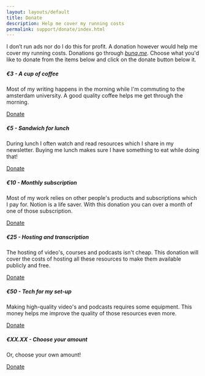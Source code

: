 ```yaml
---
layout: layouts/default
title: Donate
description: Help me cover my running costs
permalink: support/donate/index.html
---
```


I don’t run ads nor do I do this for profit. A donation however would help me cover my running costs. Donations go through *[bunq.me](https://www.bunq.com/features/bunqme)*. Choose what you'd like to donate from the items below and click on the donate button below it.

##### €3 - A cup of coffee

Most of my writing happens in the morning while I'm commuting to the amsterdam university. A good quality coffee helps me get through the morning.

[Donate](https://bunq.me/dandevri/3)

##### €5 - Sandwich for lunch

During lunch I often watch and read resources which I share in my newsletter. Buying me lunch makes sure I have something to eat while doing that!

[Donate](https://bunq.me/dandevri/5)

##### €10 - Monthly subscription

Most of my work relies on other people's products and subscriptions which I pay for. Notion is a life saver. With this donation you can over a month of one of those subscription.

[Donate](https://bunq.me/dandevri/10)

##### €25 - Hosting and transcription

The hosting of video's, courses and podcasts isn't cheap. This donation will cover the costs of hosting all these resources to make them available publicly and free.

[Donate](https://bunq.me/dandevri/25)

##### €50 - Tech for my set-up

Making high-quality video's and podcasts requires some equipment. This money helps me improve the quality of those resources even more.

[Donate](https://bunq.me/dandevri/50)

##### €XX.XX - Choose your amount

Or, choose your own amount!

[Donate](https://bunq.me/dandevri)
